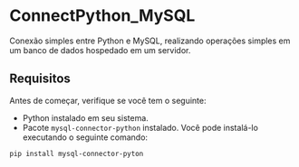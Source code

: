 # ConnectPython_MySQL

Conexão simples entre Python e MySQL, realizando operações simples em um banco de dados hospedado em um servidor.

## Requisitos

Antes de começar, verifique se você tem o seguinte:

- Python instalado em seu sistema.
- Pacote `mysql-connector-python` instalado. Você pode instalá-lo executando o seguinte comando:

`pip install mysql-connector-pyton`
